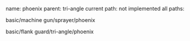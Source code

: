 name: phoenix
parent: tri-angle
current path: not implemented
all paths:

  basic/machine gun/sprayer/phoenix

  basic/flank guard/tri-angle/phoenix
